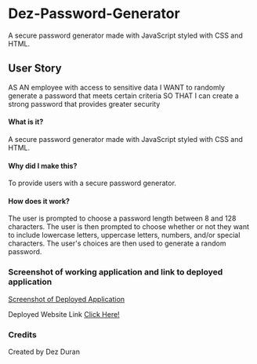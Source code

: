 # Dez-Password-Generator
A secure password generator made with JavaScript styled with CSS and HTML.

## User Story
AS AN employee with access to sensitive data
I WANT to randomly generate a password that meets certain criteria
SO THAT I can create a strong password that provides greater security

#### What is it?
A secure password generator made with JavaScript styled with CSS and HTML.
#### Why did I make this?
To provide users with a secure password generator.

#### How does it work?
The user is prompted to choose a password length between 8 and 128 characters. The user is then prompted to choose whether or not they want to include lowercase letters, uppercase letters, numbers, and/or special characters. The user's choices are then used to generate a random password.

### Screenshot of working application and link to deployed application
[Screenshot of Deployed Application](/)

Deployed Website Link [Click Here!](https://bangalorehtml.github.io/Password-Generator/)

### Credits
Created by Dez Duran



